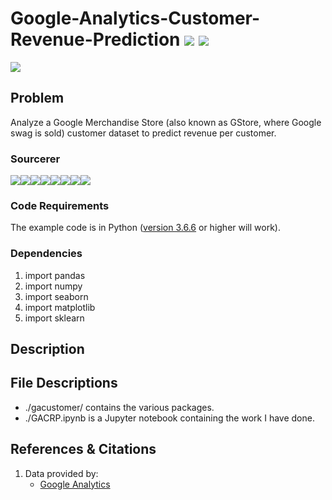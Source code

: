 # Google-Analytics-Customer-Revenue-Prediction [![](https://img.shields.io/github/license/sourcerer-io/hall-of-fame.svg?colorB=ff0000)](https://github.com/souvikb07/Predict-Blood-Donations/blob/master/LICENSE)  [![](https://img.shields.io/badge/Souvik-Banerjee-blue.svg)](https://souvikb07.github.io)

<img src = "https://pbs.twimg.com/media/DnER1-hX4AAhuj6.jpg">

## Problem
Analyze a Google Merchandise Store (also known as GStore, where Google swag is sold) customer dataset to predict revenue per customer.

### Sourcerer
[![](https://sourcerer.io/fame/souvikb07/souvikb07/Google-Analytics-Customer-Revenue-Prediction/images/0)](https://sourcerer.io/fame/souvikb07/souvikb07/Google-Analytics-Customer-Revenue-Prediction/links/0)[![](https://sourcerer.io/fame/souvikb07/souvikb07/Google-Analytics-Customer-Revenue-Prediction/images/1)](https://sourcerer.io/fame/souvikb07/souvikb07/Google-Analytics-Customer-Revenue-Prediction/links/1)[![](https://sourcerer.io/fame/souvikb07/souvikb07/Google-Analytics-Customer-Revenue-Prediction/images/2)](https://sourcerer.io/fame/souvikb07/souvikb07/Google-Analytics-Customer-Revenue-Prediction/links/2)[![](https://sourcerer.io/fame/souvikb07/souvikb07/Google-Analytics-Customer-Revenue-Prediction/images/3)](https://sourcerer.io/fame/souvikb07/souvikb07/Google-Analytics-Customer-Revenue-Prediction/links/3)[![](https://sourcerer.io/fame/souvikb07/souvikb07/Google-Analytics-Customer-Revenue-Prediction/images/4)](https://sourcerer.io/fame/souvikb07/souvikb07/Google-Analytics-Customer-Revenue-Prediction/links/4)[![](https://sourcerer.io/fame/souvikb07/souvikb07/Google-Analytics-Customer-Revenue-Prediction/images/5)](https://sourcerer.io/fame/souvikb07/souvikb07/Google-Analytics-Customer-Revenue-Prediction/links/5)[![](https://sourcerer.io/fame/souvikb07/souvikb07/Google-Analytics-Customer-Revenue-Prediction/images/6)](https://sourcerer.io/fame/souvikb07/souvikb07/Google-Analytics-Customer-Revenue-Prediction/links/6)[![](https://sourcerer.io/fame/souvikb07/souvikb07/Google-Analytics-Customer-Revenue-Prediction/images/7)](https://sourcerer.io/fame/souvikb07/souvikb07/Google-Analytics-Customer-Revenue-Prediction/links/7)

### Code Requirements
The example code is in Python ([version 3.6.6](https://www.python.org/downloads/release/python-366/) or higher will work). 

### Dependencies

1) import pandas
2) import numpy
3) import seaborn
4) import matplotlib
5) import sklearn

## Description

## File Descriptions

* ./gacustomer/ contains the various packages.
* ./GACRP.ipynb is a Jupyter notebook containing the work I have done.

## References & Citations

1. Data provided by:
    * [Google Analytics](https://www.kaggle.com/c/ga-customer-revenue-prediction/data)
